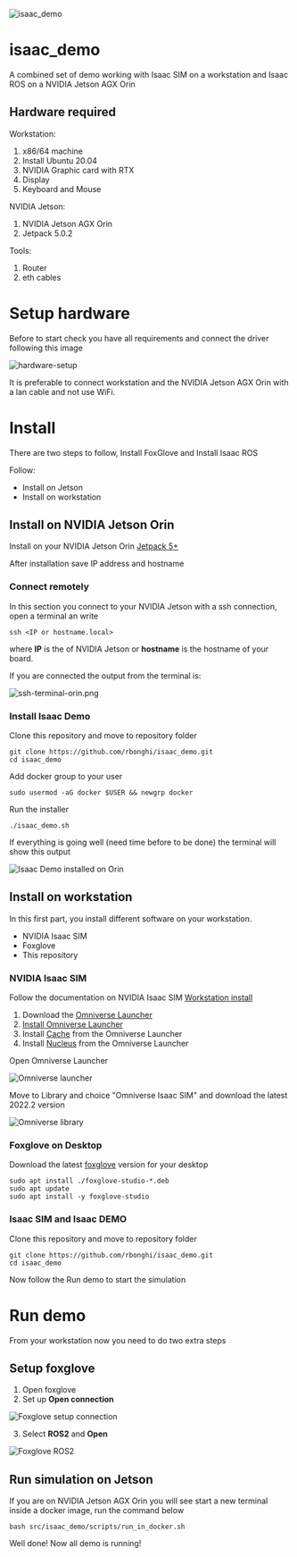 ![isaac_demo](.docs/isaac_demo.gif)

# isaac_demo

A combined set of demo working with Isaac SIM on a workstation and Isaac ROS on a NVIDIA Jetson AGX Orin

## Hardware required

Workstation:

1. x86/64 machine
2. Install Ubuntu 20.04
3. NVIDIA Graphic card with RTX
4. Display
5. Keyboard and Mouse

NVIDIA Jetson:

1. NVIDIA Jetson AGX Orin
2. Jetpack 5.0.2

Tools:

1. Router
2. eth cables

# Setup hardware

Before to start check you have all requirements and connect the driver following this image

![hardware-setup](.docs/hardware-setup.drawio.png)

It is preferable to connect workstation and the NVIDIA Jetson AGX Orin with a lan cable and not use WiFi.

# Install

There are two steps to follow, Install FoxGlove and Install Isaac ROS

Follow:

* Install on Jetson
* Install on workstation

## Install on NVIDIA Jetson Orin

Install on your NVIDIA Jetson Orin [Jetpack 5+](https://developer.nvidia.com/embedded/jetpack)

After installation save IP address and hostname
### Connect remotely

In this section you connect to your NVIDIA Jetson with a ssh connection, open a terminal an write

```console
ssh <IP or hostname.local>
```

where **IP** is the of NVIDIA Jetson or **hostname** is the hostname of your board.

If you are connected the output from the terminal is:

![ssh-terminal-orin.png](.docs/ssh-terminal-orin.png)

### Install Isaac Demo

Clone this repository and move to repository folder

```console
git clone https://github.com/rbonghi/isaac_demo.git
cd isaac_demo
```

Add docker group to your user

```console
sudo usermod -aG docker $USER && newgrp docker
```

Run the installer

```console
./isaac_demo.sh
```

If everything is going well (need time before to be done) the terminal will show this output

![Isaac Demo installed on Orin](.docs/isaac_demo_install_orin.png)

## Install on workstation

In this first part, you install different software on your workstation.

* NVIDIA Isaac SIM
* Foxglove
* This repository

### NVIDIA Isaac SIM

Follow the documentation on NVIDIA Isaac SIM [Workstation install](https://docs.omniverse.nvidia.com/app_isaacsim/app_isaacsim/install_workstation.html)

1. Download the [Omniverse Launcher](https://www.nvidia.com/en-us/omniverse/)
2. [Install Omniverse Launcher](https://docs.omniverse.nvidia.com/prod_launcher/prod_launcher/installing_launcher.html)
3. Install [Cache](https://docs.omniverse.nvidia.com/prod_nucleus/prod_utilities/cache/installation/workstation.html) from the Omniverse Launcher
4. Install [Nucleus](https://docs.omniverse.nvidia.com/prod_nucleus/prod_nucleus/workstation/installation.html) from the Omniverse Launcher

Open Omniverse Launcher

![Omniverse launcher](https://docs.omniverse.nvidia.com/app_isaacsim/_images/isaac_main_launcher_exchange.png)

Move to Library and choice "Omniverse Isaac SIM" and download the latest 2022.2 version

![Omniverse library](https://docs.omniverse.nvidia.com/app_isaacsim/_images/isaac_main_launcher_library.png)

### Foxglove on Desktop

Download the latest [foxglove](https://foxglove.dev/download) version for your desktop

```console
sudo apt install ./foxglove-studio-*.deb
sudo apt update
sudo apt install -y foxglove-studio
```

### Isaac SIM and Isaac DEMO

Clone this repository and move to repository folder

```console
git clone https://github.com/rbonghi/isaac_demo.git
cd isaac_demo
```

Now follow the Run demo to start the simulation

# Run demo

From your workstation now you need to do two extra steps

## Setup foxglove

1. Open foxglove
2. Set up **Open connection**

![Foxglove setup connection](.docs/01-foxglove-setup-connection.png)

3. Select **ROS2** and **Open**

![Foxglove ROS2](.docs/02-foxglove-connection.png)

## Run simulation on Jetson

If you are on NVIDIA Jetson AGX Orin you will see start a new terminal inside a docker image, run the command below


```console
bash src/isaac_demo/scripts/run_in_docker.sh
```

Well done! Now all demo is running!
